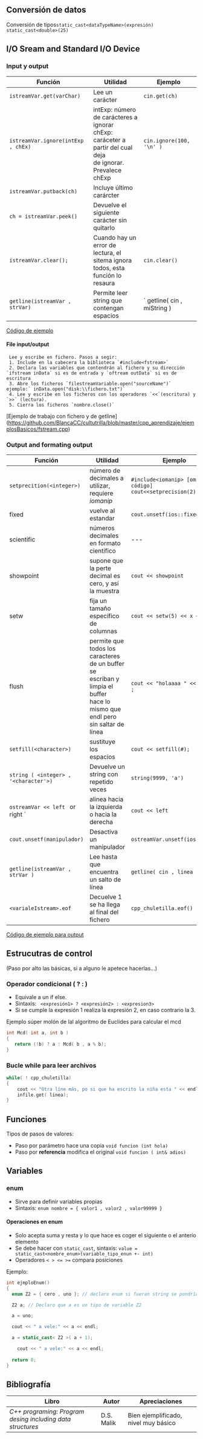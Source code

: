 ## Conversión de datos 
Conversión de tipos`static_cast<dataTypeName>(expresión) ` `static_cast<double>(25)`

## I/O Sream and Standard I/O Device
### Input y output

 Función                                | Utilidad                                       |Ejemplo    
  ---                                   | ---                                            | ---
 `istreamVar.get(varChar) `              | Lee un carácter                                | `cin.get(ch) `                         
 `istreamVar.ignore(intExp , chEx)`      | intExp: número de carácteres a ignorar <br>  chExp: caráceter a partir del cual deja <br> de ignorar.  Prevalece chExp    | `cin.ignore(100, '\n' ) `           
`istreamVar.putback(ch)`                | Incluye último carárcter                       |   
`ch = istreamVar.peek()`                | Devuelve el siguiente carácter sin quitarlo    |    
 `istreamVar.clear();`                  | Cuando hay un error de lectura, el<br>sitema ignora todos, esta función lo resaura    	 |`cin.clear()`                          
 ` getline(istreamVar , strVar) ` 	| Permite leer string que contengan espacios   	 | ` getline( cin , miString )
 
[Código de ejemplo](https://github.com/BlancaCC/cultutrilla/blob/master/cpp_aprendizaje/ejemplosBasicos/input_output.cpp)

#### File input/output
     Lee y escribe en fichero. Pasos a segir:
     1. Include en la cabecera la biblioteca `#include<fstream>`
     2. Declara las variables que contendrán al fichero y su dirección `ifstream inData` si es de entrada y `oftream outData` si es de escritura
     3. Abre los ficheros `filestreamVariable.open("sourceName")` ejemplo:` inData.open("disk:\\fichero.txt")`
     4. Lee y escribe en los ficheros con los operadores `<<`(escritura) y `>>` (lectura).
     5. Cierra los ficheros `nombre.close()`

[Ejemplo de trabajo con fichero y de getline] (https://github.com/BlancaCC/cultutrilla/blob/master/cpp_aprendizaje/ejemplosBasicos/fstream.cpp)

### Output and formating output


 Función                                | Utilidad						 |Ejemplo    
  ---                                   | ---                                           	 | ---
  `setprecition(<integer>)`		| número de decimales a utilizar, requiere *iomanip* 	 | `#include<iomanip> [omito código] cout<<setprecision(2)`
  fixed 				| vuelve al estandar  		  	   		 | `cout.unsetf(ios::fixed)`
 scientific 				| números decimales en formato científico 		 | ---
  showpoint				| supone que la perte decimal es cero, y así la muestra  | `cout << showpoint`
 setw 					| fija un tamaño específico de columnas	     		 | `cout << setw(5) << x << endl `
 flush 					| permite que todos los caracteres de un buffer se <br> escriban y limpia el buffer <br> hace lo mismo que endl pero sin saltar de línea	| ` cout << "holaaaa " << flush ; `
 `setfill(<character>)`			| sustituye los espacios 	      	 	   	| `cout << setfill(#); `
 `string ( <integer> , '<character'>)`	| Devuelve un string con <caracter> repetido <int> veces| `string(9999, 'a')`
 `ostreamVar << left ` or right	`	| alinea hacia la izquierda o hacia la derecha		| `cout << left `
 `cout.unsetf(manipulador)` 		| Desactiva un manipulador    	       			| `ostreamVar.unsetf(ios::left)`
 `getline(istreamVar , strVar )`	| Lee hasta que encuentra un salto de línea 		| `getline( cin , linea )`
 `<varialeIstream>.eof`	      		| Decuelve 1 se ha llega al final del fichero 		| `cpp_chuletilla.eof()`

[Código de ejemplo para output](https://github.com/BlancaCC/cultutrilla/blob/master/cpp_aprendizaje/ejemplosBasicos/output.cpp)

## Estrucutras de control
(Paso por alto las básicas, si a alguno le apetece hacerlas...)

### Operador condicional **( ? : )**
- Equivale a un if else.
- Sintaxis: ` <expresión1> ? <expresión2> : <expresion3>`
- Si se cumple la expresión 1 realiza la expresión 2, en caso contrario la 3.

Ejemplo súper molón de lal algoritmo de Euclides para calcular el mcd
```cpp
int Mcd( int a, int b )
{
   return (!b) ? a : Mcd( b , a % b);
}

```
### Bucle while para leer archivos
```cpp
while( ! cpp_chuletilla)
{
	cout << "Otra líne más, po si que ha escrito la niña esta " << endl;
	infile.get( linea);
}
```

## Funciones
Tipos de pasos de valores:
- Paso por parámetro hace una copia `void funcion (int hola) `
- Paso por **referencia** modifica el original `void funcion ( int& adios) `

## Variables

### enum
- Sirve para definir variables propias
- Sintaxis: `enum nombre = { valor1 , valor2 , valor99999 }`

#### Operaciones en enum
- Solo acepta suma y resta y lo que hace es coger el siguiente o el anterio elemento
- Se debe hacer con `static_cast`, sintaxis: `value = static_cast<nombre_enum>(variable_tipo_enun +- int)`
- Operadores ` < > <= >= ` compara posiciones

Ejemplo:
```cpp
int ejmploEnum()
{
  enum Z2 = { cero , uno }; // declaro enum si fueran string se pondría sin ""

  Z2 a; // Declaro que a es un tipo de variable Z2

  a = uno;

  cout << " a vele:" << a << endl;

  a = static_cast< Z2 >( a + 1);

    cout << " a vele:" << a << endl;
    
  return 0;
}

```

## Bibliografía

 Libro								| Autor		| Apreciaciones
 --- 								| --- 		| ---
 *C++ programing: Program desing including data structures* 	| D.S. Malik 	| Bien ejemplificado, nivel muy básico